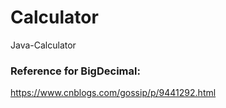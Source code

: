 # Calculator
Java-Calculator
### Reference for BigDecimal: 
https://www.cnblogs.com/gossip/p/9441292.html
